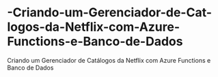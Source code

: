 # -Criando-um-Gerenciador-de-Cat-logos-da-Netflix-com-Azure-Functions-e-Banco-de-Dados
 Criando um Gerenciador de Catálogos da Netflix com Azure Functions e Banco de Dados
